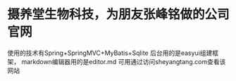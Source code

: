 # 摄养堂生物科技，为朋友张峰铭做的公司官网
使用的技术有Spring+SpringMVC+MyBatis+Sqlite
后台用的是easyui组建框架，
markdown编辑器用的是editor.md
可用通过访问sheyangtang.com查看该网站
